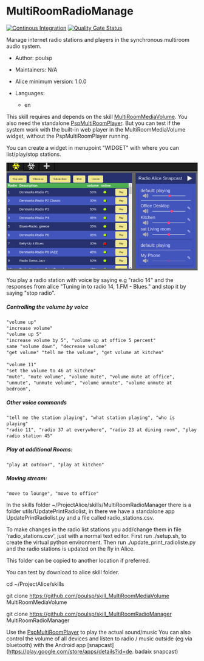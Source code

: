 # MultiRoomRadioManage

[![Continous Integration](https://gitlab.com/project-alice-assistant/skills/skill_MultiRoomRadioManage/badges/master/pipeline.svg)](https://gitlab.com/project-alice-assistant/skills/skill_MultiRoomRadioManage/pipelines/latest) [![Quality Gate Status](https://sonarcloud.io/api/project_badges/measure?project=project-alice-assistant_skill_MultiRoomRadioManage&metric=alert_status)](https://sonarcloud.io/dashboard?id=project-alice-assistant_skill_MultiRoomRadioManage)

Manage internet radio stations and players in the synchronous multiroom audio system.

- Author: poulsp
- Maintainers: N/A
- Alice minimum version: 1.0.0
- Languages:

  - en



This skill requires and depends on the skill [MultiRoomMediaVolume](https://github.com/poulsp/skill_MultiRoomMediaVolume).
You also need the standalone [PspMultiRoomPlayer](https://github.com/poulsp/PspMultiRoomPlayer).
But you can test if the system work with the built-in web player in the MultiRoomMediaVolume widget, without the PspMultiRoomPlayer running.


You can create a widget in menupoint "WIDGET" with where you can list/play/stop stations.


![alt text](https://github.com/poulsp/skill_MultiRoomRadioManager/blob/master/widgets/img/MultiRoomRadioManagerWidget.png?raw=true)

You play a radio station with voice by saying e.g "radio 14" and the responses from alice "Tuning in to radio 14, 1.FM - Blues." and stop it by saying  "stop radio".

##### Controlling the volume by voice
	"volume up"
	"increase volume"
	"volume up 5"
	"increase volume by 5", "volume up at office 5 percent"
	same "volume down", "decrease volume"
	"get volume" "tell me the volume", "get volume at kitchen"

	"volume 11"
	"set the volume to 46 at kitchen"
	"mute", "mute volume", "volume mute", "volume mute at office",
	"unmute", "unmute volume", "volume unmute", "volume unmute at bedroom",


##### Other voice commands
	"tell me the station playing", "what station playing", "who is playing"
	"radio 11", "radio 37 at everywhere", "radio 23 at dining room", "play radio station 45"


##### Play at additional Rooms:
	"play at outdoor", "play at kitchen"


##### Moving stream:
	"move to lounge", "move to office"


In the skills folder ~/ProjectAlice/skills/MultiRoomRadioManager there is a folder utils/UpdatePrintRadiolist, in there we have a standalone app  UpdatePrintRadiolist.py and a file called radio_stations.csv.

To make changes in the radio list stations you add/change them in file 'radio_stations.csv', just with a normal text editor.
First run ./setup.sh, to create the virtual python environment.
Then run ./update_print_radioliste.py and the radio stations is updated on the fly in Alice.

This folder can be copied to another location if preferred.


You can test by download to alice skill folder.

cd ~/ProjectAlice/skills

git clone https://github.com/poulsp/skill_MultiRoomMediaVolume MultiRoomMediaVolume

git clone https://github.com/poulsp/skill_MultiRoomRadioManager MultiRoomRadioManager


Use the [PspMultiRoomPlayer](https://github.com/poulsp/PspMultiRoomPlayer) to play the actual sound/music
You can also control the volume of all devices and listen to radio / music outside (eg via bluetooth) with the Android app [snapcast] (https://play.google.com/store/apps/details?id=de. badaix snapcast)
